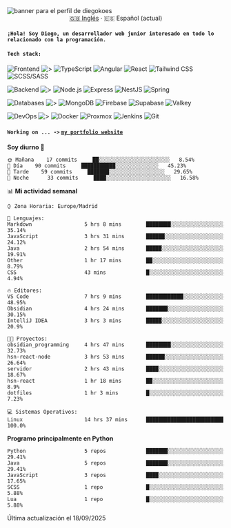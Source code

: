 <picture>
 <source media="(prefers-color-scheme: dark)" srcset="https://i.imgur.com/G5n6xUz.png">
 <source media="(prefers-color-scheme: light)" srcset="https://i.imgur.com/8gLfu4u.png">
 <img alt="banner para el perfil de diegokoes" src="https://i.imgur.com/G5n6xUz.png">
</picture>

<!-- Cambiador de idioma -->
<div align="center">
  <a href="./README.md">🇬🇧 Inglés</a> · <a>🇪🇸 Español (actual)</a>
</div>

#### `¡Hola! Soy Diego, un desarrollador web junior interesado en todo lo relacionado con la programación.`

#### `Tech stack:` 
<!-- Frontend -->
![Frontend   ](https://img.shields.io/badge/Frontend-20232a?style=for-the-badge&logo=terminal&logoColor=white)
![>](https://img.shields.io/badge/%3E-000000?style=for-the-badge&labelColor=000000&color=000000&logoColor=white&labelWidth=20) 
![TypeScript](https://img.shields.io/badge/typescript-3178C6?style=for-the-badge&logo=typescript&logoColor=white)
![Angular](https://img.shields.io/badge/angular-7E22CE?style=for-the-badge&logo=angular&logoColor=white)
![React](https://img.shields.io/badge/react-20232a?style=for-the-badge&logo=react&logoColor=61DAFB)
![Tailwind CSS](https://img.shields.io/badge/tailwindcss-06B6D4?style=for-the-badge&logo=tailwindcss&logoColor=white)
![SCSS/SASS](https://img.shields.io/badge/scss-CC6699?style=for-the-badge&logo=sass&logoColor=white)
<!-- Backend -->
![Backend    ](https://img.shields.io/badge/Backend-20232a?style=for-the-badge&logo=terminal&logoColor=white)
![>](https://img.shields.io/badge/%3E-000000?style=for-the-badge&labelColor=000000&color=000000&logoColor=white&labelWidth=20) 
![Node.js](https://img.shields.io/badge/node.js-339933?style=for-the-badge&logo=nodedotjs&logoColor=white)
![Express](https://img.shields.io/badge/express-000000?style=for-the-badge&logo=express&logoColor=white)
![NestJS](https://img.shields.io/badge/nestjs-E0234E?style=for-the-badge&logo=nestjs&logoColor=white)
![Spring](https://img.shields.io/badge/spring-6DB33F?style=for-the-badge&logo=spring&logoColor=white)
<!-- Databases -->
![Databases  ](https://img.shields.io/badge/BD's-20232a?style=for-the-badge&logo=terminal&logoColor=white)
![>](https://img.shields.io/badge/%3E-000000?style=for-the-badge&labelColor=000000&color=000000&logoColor=white&labelWidth=20) 
![MongoDB](https://img.shields.io/badge/mongodb-4EA94B?style=for-the-badge&logo=mongodb&logoColor=white)
![Firebase](https://img.shields.io/badge/firebase-FFCA28?style=for-the-badge&logo=firebase&logoColor=black)
![Supabase](https://img.shields.io/badge/supabase-3ECF8E?style=for-the-badge&logo=supabase&logoColor=white)
![Valkey](https://img.shields.io/badge/valkey-DC382D?style=for-the-badge&logo=valkey&logoColor=white)
<!-- DevOps -->
![DevOps     ](https://img.shields.io/badge/DevOps-20232a?style=for-the-badge&logo=terminal&logoColor=white)
![>](https://img.shields.io/badge/%3E-000000?style=for-the-badge&labelColor=000000&color=000000&logoColor=white&labelWidth=20) 
![Docker](https://img.shields.io/badge/docker-2496ED?style=for-the-badge&logo=docker&logoColor=white)
![Proxmox](https://img.shields.io/badge/proxmox-e57000?style=for-the-badge&logo=proxmox&logoColor=white)
![Jenkins](https://img.shields.io/badge/jenkins-D24939?style=for-the-badge&logo=jenkins&logoColor=white)
![Git](https://img.shields.io/badge/git-F05032?style=for-the-badge&logo=git&logoColor=white)

#### `Working on ... ->`  [`my portfolio website`](https://github.com/diegokoes/portfolio)


<!--START_SECTION:waka_es-->
**Soy diurno 🐤** 

```text
🌞 Mañana    17 commits     ██░░░░░░░░░░░░░░░░░░░░░░░   8.54% 
🌆 Día    90 commits     ███████████░░░░░░░░░░░░░░   45.23% 
🌃 Tarde    59 commits     ███████░░░░░░░░░░░░░░░░░░   29.65% 
🌙 Noche      33 commits     ████░░░░░░░░░░░░░░░░░░░░░   16.58%

```


📊 **Mi actividad semanal** 

```text
⌚︎ Zona Horaria: Europe/Madrid

💬 Lenguajes: 
Markdown                 5 hrs 8 mins        ████████░░░░░░░░░░░░░░░░░   35.14% 
JavaScript               3 hrs 31 mins       ██████░░░░░░░░░░░░░░░░░░░   24.12% 
Java                     2 hrs 54 mins       █████░░░░░░░░░░░░░░░░░░░░   19.91% 
Other                    1 hr 17 mins        ██░░░░░░░░░░░░░░░░░░░░░░░   8.79% 
CSS                      43 mins             █░░░░░░░░░░░░░░░░░░░░░░░░   4.94%

🔥 Editores: 
VS Code                  7 hrs 9 mins        ████████████░░░░░░░░░░░░░   48.95% 
Obsidian                 4 hrs 24 mins       ███████░░░░░░░░░░░░░░░░░░   30.15% 
IntelliJ IDEA            3 hrs 3 mins        █████░░░░░░░░░░░░░░░░░░░░   20.9%

🐱‍💻 Proyectos: 
obsidian_programming     4 hrs 47 mins       ████████░░░░░░░░░░░░░░░░░   32.73% 
hsn-react-node           3 hrs 53 mins       ██████░░░░░░░░░░░░░░░░░░░   26.64% 
servidor                 2 hrs 43 mins       ████░░░░░░░░░░░░░░░░░░░░░   18.67% 
hsn-react                1 hr 18 mins        ██░░░░░░░░░░░░░░░░░░░░░░░   8.9% 
dotfiles                 1 hr 3 mins         █░░░░░░░░░░░░░░░░░░░░░░░░   7.23%

💻 Sistemas Operativos: 
Linux                    14 hrs 37 mins      █████████████████████████   100.0%

```

**Programo principalmente en Python** 

```text
Python                   5 repos             ███████░░░░░░░░░░░░░░░░░░   29.41% 
Java                     5 repos             ███████░░░░░░░░░░░░░░░░░░   29.41% 
JavaScript               3 repos             ████░░░░░░░░░░░░░░░░░░░░░   17.65% 
SCSS                     1 repo              █░░░░░░░░░░░░░░░░░░░░░░░░   5.88% 
Lua                      1 repo              █░░░░░░░░░░░░░░░░░░░░░░░░   5.88%

```



 Última actualización el 18/09/2025
<!--END_SECTION:waka_es-->
